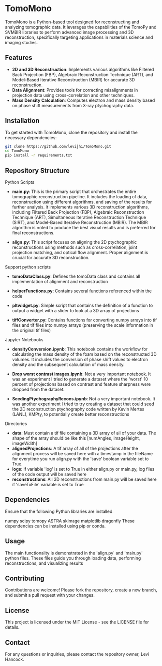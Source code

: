 # TomoMono

TomoMono is a Python-based tool designed for reconstructing and analyzing tomographic data. It leverages the capabilities of the TomoPy and SVMBIR libraries to perform advanced image processing and 3D reconstruction, specifically targeting applications in materials science and imaging studies.

## Features

- **2D and 3D Reconstruction**: Implements various algorithms like Filtered Back Projection (FBP), Algebraic Reconstruction Technique (ART), and Model-Based Iterative Reconstruction (MBIR) for accurate 3D reconstruction.
- **Data Alignment**: Provides tools for correcting misalignments in projection data using cross-correlation and other techniques.
- **Mass Density Calculation**: Computes electron and mass density based on phase shift measurements from X-ray ptychography data.

## Installation

To get started with TomoMono, clone the repository and install the necessary dependencies:

```bash
git clone https://github.com/levijh1/TomoMono.git
cd TomoMono
pip install -r requirements.txt
```

## Repository Structure
Python Scripts
- **main.py**: This is the primary script that orchestrates the entire tomographic reconstruction pipeline. It includes the loading of data, reconstruction using different algorithms, and saving of the results for further analysis. It implements various 3D reconstruction algorithms, including Filtered Back Projection (FBP), Algebraic Reconstruction Technique (ART), Simultaneous Iterative Reconstruction Technique (SIRT), and Model-Based Iterative Reconstruction (MBIR). The MBIR algorithm is noted to produce the best visual results and is preferred for final reconstructions.

- **align.py**: This script focuses on aligning the 2D ptychographic reconstructions using methods such as cross-correlation, joint projection matching, and optical flow alignment. Proper alignment is crucial for accurate 3D reconstruction.

Support python scripts
- **tomoDataClass.py**: Defines the tomoData class and contains all implementation of alignment and reconstruction

- **helperFunctions.py**: Contains several functions referenced within the code

- **pltwidget.py**: Simple script that contains the definition of a function to output a widget with a slider to look at a 3D array of projections

- **tiffConverter.py**: Contains functions for converting numpy arrays into tif files and tif files into numpy arrays (preserving the scale information in the original tif files)

Jupyter Notebooks
- **densityConversion.ipynb**: This notebook contains the workflow for calculating the mass density of the foam based on the reconstructed 3D volumes. It includes the conversion of phase shift values to electron density and the subsequent calculation of mass density.

- **Drop worst contrast images.ipynb**: Not a very important notebook. It was an experiment I tried to generate a dataset where the 'worst' 10 percent of projections based on contrast and feature sharpness were dropped from the dataset.

- **SeedingPtychographyRecons.ipynb**: Not a very important notebook. It was another experiment I tried to try creating a dataset that could seed the 2D reconstruction ptychography code written by Kevin Mertes (LANL), KMPty, to potentially create better reconstructions


Directories
- **data**: Must contain a tif file containing a 3D array of all of your data. The shape of the array should be like this [numAngles, imageHeight, imageWdith]
- **alignedProjections**: A tif array of all of the projections after the alignment process will be saved here with a timestamp in the fileName for everytime you run align.py with the 'save' boolean variable set to True.
- **logs**: If variable 'log' is set to True in either align.py or main.py, log files of the code output will be saved here
- **reconstructions**: All 3D reconstructions from main.py will be saved here if 'saveToFile' variable is set to True

## Dependencies
Ensure that the following Python libraries are installed:

numpy
scipy
tomopy
ASTRA
skimage
matplotlib
dragonfly
These dependencies can be installed using pip or conda.


## Usage 
The main functionality is demonstrated in the 'align.py' and 'main.py' python files. These files guide you through loading data, performing reconstructions, and visualizing results

## Contributing
Contributions are welcome! Please fork the repository, create a new branch, and submit a pull request with your changes.

## License
This project is licensed under the MIT License - see the LICENSE file for details.

## Contact
For any questions or inquiries, please contact the repository owner, Levi Hancock.
